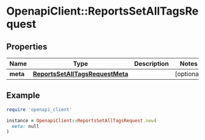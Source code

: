 # OpenapiClient::ReportsSetAllTagsRequest

## Properties

| Name | Type | Description | Notes |
| ---- | ---- | ----------- | ----- |
| **meta** | [**ReportsSetAllTagsRequestMeta**](ReportsSetAllTagsRequestMeta.md) |  | [optional] |

## Example

```ruby
require 'openapi_client'

instance = OpenapiClient::ReportsSetAllTagsRequest.new(
  meta: null
)
```

